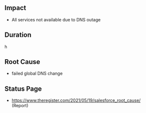 ## Impact

- All services not available due to DNS outage

## Duration

h

## Root Cause

- failed global DNS change

## Status Page

- https://www.theregister.com/2021/05/19/salesforce_root_cause/ (Report)
